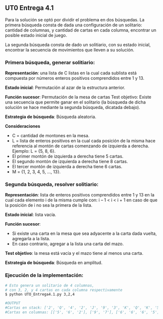 ## UT0 Entrega 4.1

Para la solución se optó por dividir el problema en dos búsquedas.
La primera búsqueda consta de dada una configuración de un solitario: cantidad de columnas, y cantidad de cartas en cada columna, encontrar un posible estado inicial de juego.

La segunda búsqueda consta de dado un solitiario, con su estado inicial, encontrar la secuencia de movimientos que lleven a su solución.

### Primera búsqueda, generar solitiario:

**Representación**: una lista de C listas en la cual cada sublista está compuesta por números enteros positivos comprendidos entre 1 y 13. 

**Estado inicial**: Permutación al azar de la estructura anterior.

**Función sucesor**: Permutación de la mesa de cartas
Test objetivo: Existe una secuencia que permite ganar en el solitario (la búsqueda de dicha solución se hace mediante la segunda búsqueda, dicatada debajo).

**Estrategia de búsqueda**: Búsqueda aleatoria.

**Consideraciones**

* C = cantidad de montones en la mesa.
* L = lista de enteros positivos en la cual cada posición de la misma hace referencia al montón de cartas comenzando de izquierda a derecha. Ejemplo:  L = {5, 8, 6}.
* El primer montón de izquierda a derecha tiene 5 cartas.
* El segundo montón de izquierda a derecha tiene 8 cartas.
* El tercer montón de izquierda a derecha tiene 6 cartas.
* M = {1, 2, 3, 4, 5, …, 13}.

### Segunda búsqueda, resolver solitiario:

**Representación**: lista de enteros positivos comprendidos entre 1 y 13 en la cual cada elemento i de la misma cumple con: i – 1 < i < i + 1 en caso de que la posición de i no sea la primera de la lista.

**Estado inicial**: lista vacía.

**Función sucesor**:
- Si existe una carta en la mesa que sea adyacente a la carta dada vuelta, agregarla a la lista.
- En caso contrario, agregar a la lista una carta del mazo.

**Test objetivo**: la mesa está vacía y el mazo tiene al menos una carta.

**Estrategia de búsqueda**: Búsqueda en amplitud.

### Ejecución de la implementación:

```bash
# Esto genera un solitario de 4 columnas,
# con 3, 2, y 4 cartas en cada columna respectivamente
$ python UTO_Entrega4.1.py 3,2,4

#OUTPUT
#Cartas en stack: ['2', 'Q', '4', '2', 'J', '9', '3', 'K', 'Q', 'K', '5', '5', 'J', '8', '10', '4', '3', 'Q', '8', '8', '9', '9', '10', 'A', '7', 'J', '10', 'A', '7', 'K', '2', '4', 'A', '3', '4', 'K', '3', 'A', '8', 'J', '7', 'Q', '10']
#Cartas en columnas: [['5', '6', '2'], ['9', '7'], ['6', '6', '6', '5']]